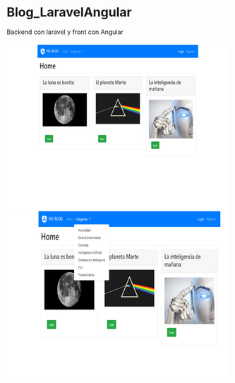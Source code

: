 # Blog_LaravelAngular
Backend con laravel y front con Angular


<img src="p1.jpg" alt="Pruebas" style="-webkit-box-shadow: 10px -11px 44px 0px rgba(0,0,0.42-moz-box-shadow: 10px -11px 44px 0px rgba(0,0,0,0.42);box-shadow: 10px -11px 44px 0px rgba(0,0,0,0.42);">

<img src="p2.jpg" alt="Pruebas" style="-webkit-box-shadow: 10px -11px 44px 0px rgba(0,0,0.42-moz-box-shadow: 10px -11px 44px 0px rgba(0,0,0,0.42);box-shadow: 10px -11px 44px 0px rgba(0,0,0,0.42);">

